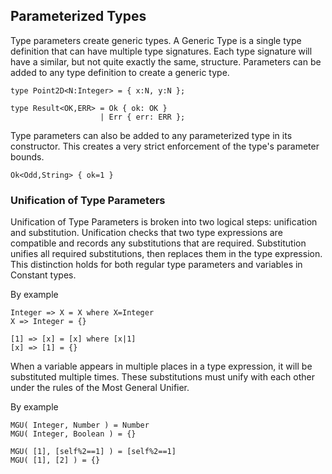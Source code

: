 ## Parameterized Types

Type parameters create generic types.
A Generic Type is a single type definition that can have multiple type signatures.
Each type signature will have a similar, but not quite exactly the same, structure.
Parameters can be added to any type definition to create a generic type.

```lsts
type Point2D<N:Integer> = { x:N, y:N };

type Result<OK,ERR> = Ok { ok: OK }
                    | Err { err: ERR };
```

Type parameters can also be added to any parameterized type in its constructor.
This creates a very strict enforcement of the type's parameter bounds.

```lsts
Ok<Odd,String> { ok=1 }
```

### Unification of Type Parameters

Unification of Type Parameters is broken into two logical steps: unification and substitution.
Unification checks that two type expressions are compatible and records any substitutions that are required.
Substitution unifies all required substitutions, then replaces them in the type expression.
This distinction holds for both regular type parameters and variables in Constant types.

By example

```lsts
Integer => X = X where X=Integer
X => Integer = {}
```

```lsts
[1] => [x] = [x] where [x|1]
[x] => [1] = {}
```

When a variable appears in multiple places in a type expression, it will be substituted multiple times.
These substitutions must unify with each other under the rules of the Most General Unifier.

By example

```lsts
MGU( Integer, Number ) = Number
MGU( Integer, Boolean ) = {}
```

```lsts
MGU( [1], [self%2==1] ) = [self%2==1]
MGU( [1], [2] ) = {}
```
